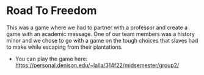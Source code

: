# Road To Freedom
This was a game where we had to partner with a professor and create a game with an academic message. One of our team members was a history minor and we chose to go with a game on the tough choices that slaves had to make while escaping from their plantations. 

* You can play the game here: https://personal.denison.edu/~lalla/314f22/midsemester/group2/
